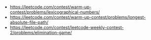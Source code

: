 - https://leetcode.com/contest/warm-up-contest/problems/lexicographical-numbers/
- https://leetcode.com/contest/warm-up-contest/problems/longest-absolute-file-path/
- https://leetcode.com/contest/leetcode-weekly-contest-2/problems/elimination-game/
